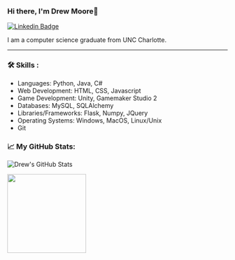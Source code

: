 ### Hi there, I'm Drew Moore👋

[![Linkedin Badge](https://img.shields.io/badge/-LinkedIn-0e76a8?style=flat-square&logo=Linkedin&logoColor=white)](https://www.linkedin.com/in/drew18moore/)

I am a computer science graduate from UNC Charlotte.

---

### :hammer_and_wrench: Skills :
- Languages: Python, Java, C#
- Web Development: HTML, CSS, Javascript
- Game Development: Unity, Gamemaker Studio 2
- Databases: MySQL, SQLAlchemy
- Libraries/Frameworks: Flask, Numpy, JQuery
- Operating Systems: Windows, MacOS, Linux/Unix
- Git

### :chart_with_upwards_trend: My GitHub Stats:

![Drew's GitHub Stats](https://github-readme-stats.vercel.app/api?username=drew18moore&show_icons=true)




<img height="180em" src="https://github-readme-stats.vercel.app/api/top-langs/?username=drew18moore&exclude_repo=KNN-Image-Classification&show_icons=true&hide_border=true&layout=compact&langs_count=8"/>
